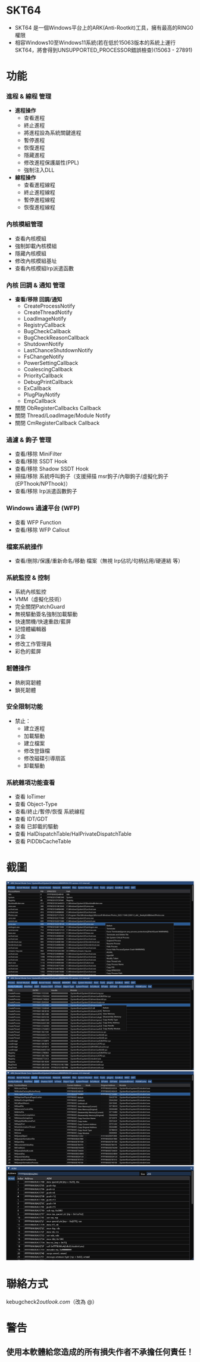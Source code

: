 # SKT64  
- SKT64 是一個Windows平台上的ARK(Anti-Rootkit)工具，擁有最高的RING0權限  
- 相容Windows10至Windows11系統(若在低於15063版本的系統上運行SKT64，將會得到UNSUPPORTED_PROCESSOR錯誤檢查)(15063 - 27891)

# 功能  

### 進程 & 線程 管理  
- **進程操作**  
  - 查看進程  
  - 終止進程  
  - 將進程設為系統關鍵進程  
  - 暫停進程  
  - 恢復進程  
  - 隱藏進程  
  - 修改進程保護屬性(PPL)  
  - 強制注入DLL  
- **線程操作**  
  - 查看進程線程  
  - 終止進程線程  
  - 暫停進程線程  
  - 恢復進程線程  

### 內核模組管理  
- 查看內核模組  
- 強制卸載內核模組  
- 隱藏內核模組  
- 修改內核模組基址  
- 查看內核模組Irp派遣函數  

### 內核 回調 & 通知 管理  
- **查看/移除 回調/通知**  
  - CreateProcessNotify  
  - CreateThreadNotify  
  - LoadImageNotify  
  - RegistryCallback  
  - BugCheckCallback  
  - BugCheckReasonCallback  
  - ShutdownNotify  
  - LastChanceShutdownNotify  
  - FsChangeNotify  
  - PowerSettingCallback  
  - CoalescingCallback  
  - PriorityCallback  
  - DebugPrintCallback  
  - ExCallback  
  - PlugPlayNotify  
  - EmpCallback  
- 關閉 ObRegisterCallbacks Callback  
- 關閉 Thread/LoadImage/Module Notify  
- 關閉 CmRegisterCallback Callback  

### 過濾 & 鉤子 管理  
- 查看/移除 MiniFilter  
- 查看/移除 SSDT Hook  
- 查看/移除 Shadow SSDT Hook  
- 掃描/移除 系統呼叫鉤子（支援掃描 msr鉤子/內聯鉤子/虛擬化鉤子(EPThook/NPThook)）  
- 查看/移除 Irp派遣函數鉤子  

### Windows 過濾平台 (WFP)  
- 查看 WFP Function  
- 查看/移除 WFP Callout  

### 檔案系統操作  
- 查看/刪除/保護/重新命名/移動 檔案（無視 Irp佔坑/句柄佔用/硬連結 等）  

### 系統監控 & 控制  
- 系統內核監控  
- VMM（虛擬化技術）  
- 完全關閉PatchGuard  
- 無視驅動簽名強制加載驅動  
- 快速關機/快速重啟/藍屏  
- 記憶體編輯器  
- 沙盒  
- 修改工作管理員  
- 彩色的藍屏  

### 韌體操作  
- 熱刷寫韌體  
- 鎖死韌體  

### 安全限制功能  
- 禁止：  
  - 建立進程  
  - 加載驅動  
  - 建立檔案  
  - 修改登錄檔  
  - 修改磁碟引導扇區  
  - 卸載驅動  

### 系統雜項功能查看  
- 查看 IoTimer  
- 查看 Object-Type  
- 查看/終止/暫停/恢復 系統線程  
- 查看 IDT/GDT  
- 查看 已卸載的驅動  
- 查看 HalDispatchTable/HalPrivateDispatchTable  
- 查看 PiDDbCacheTable  

# 截圖  
<img src="https://github.com/PspExitThread/SKT64/blob/main/Screenshot/1.png"/>  
<img src="https://github.com/PspExitThread/SKT64/blob/main/Screenshot/2.png"/>  
<img src="https://github.com/PspExitThread/SKT64/blob/main/Screenshot/3.png"/>  
<img src="https://github.com/PspExitThread/SKT64/blob/main/Screenshot/4.png"/>  

# 聯絡方式  
kebugcheck2$outlook.com（$改為 @）  

# 警告  
## 使用本軟體給您造成的所有損失作者不承擔任何責任！  
